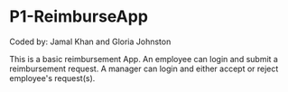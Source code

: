 # P1-ReimburseApp
Coded by: Jamal Khan and Gloria Johnston

This is a basic reimbursement App.
An employee can login and submit a reimbursement request.
A manager can login and either accept or reject employee's request(s).
